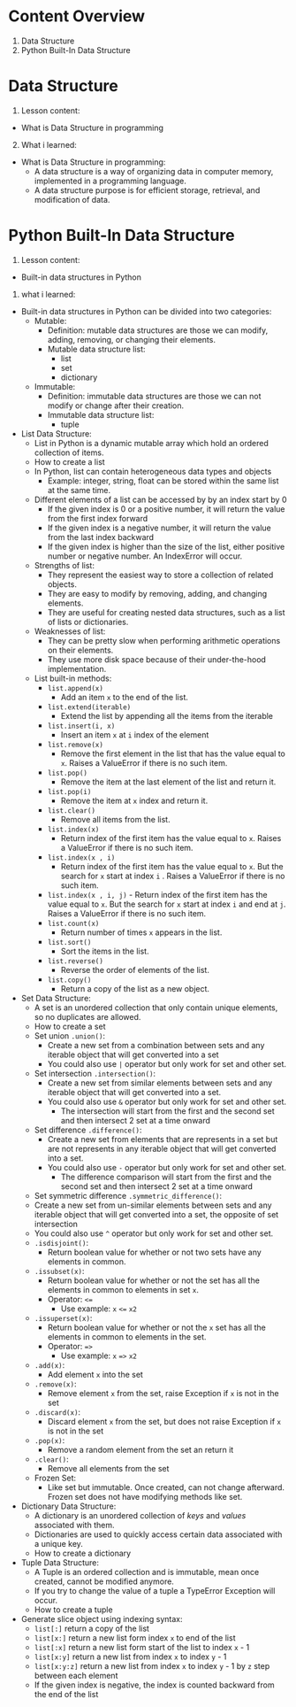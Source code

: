 # Content Overview
  1. Data Structure
  2. Python Built-In Data Structure
# Data Structure
  1. Lesson content:
  - What is Data Structure in programming
  2. What i learned:
  - What is Data Structure in programming:
    - A data structure is a way of organizing data in computer memory, implemented in a programming language.
    - A data structure purpose is for efficient storage, retrieval, and modification of data.
# Python Built-In Data Structure
  1. Lesson content:
  - Built-in data structures in Python
  1. what i learned:
  - Built-in data structures in Python can be divided into two categories:
    - Mutable:
      - Definition: mutable data structures are those we can modify, adding, removing, or changing their elements.
      - Mutable data structure list:
        - list
        - set
        - dictionary
    - Immutable:
      - Definition: immutable data structures are those we can not modify or change after their creation.
      - Immutable data structure list:
        - tuple
  - List Data Structure:
    - List in Python is a dynamic mutable array which hold an ordered collection of items.
    - How to create a list
    - In Python, list can contain heterogeneous data types and objects
      - Example: integer, string, float can be stored within the same list at the same time.
    - Different elements of a list can be accessed by by an index start by 0
      - If the given index is 0 or a positive number, it will return the value from the first index forward
      - If the given index is a negative number, it will return the value from the last index backward
      - If the given index is higher than the size of the list, either positive number or negative number. An IndexError will occur.
    - Strengths of list:
      - They represent the easiest way to store a collection of related objects.
      - They are easy to modify by removing, adding, and changing elements.
      - They are useful for creating nested data structures, such as a list of lists or dictionaries.
    - Weaknesses of list:
      - They can be pretty slow when performing arithmetic operations on their elements.
      - They use more disk space because of their under-the-hood implementation.
    - List built-in methods:
      - `list.append(x)`
        - Add an item `x` to the end of the list.
      - `list.extend(iterable)`
        - Extend the list by appending all the items from the iterable
      - `list.insert(i, x)`
        - Insert an item `x` at `i` index of the element
      - `list.remove(x)`
        - Remove the first element in the list that has the value equal to `x`. Raises a ValueError if there is no such item.
      - `list.pop()`
        - Remove the item at the last element of the list and return it.
      - `list.pop(i)`
        - Remove the item at `x` index and return it.
      - `list.clear()`
        - Remove all items from the list.
      - `list.index(x)`
        - Return index of the first item has the value equal to `x`. Raises a ValueError if there is no such item.
      - `list.index(x , i)`
        - Return index of the first item has the value equal to `x`. But the search for `x` start at index `i` . Raises a ValueError if there is no such item.
      - `list.index(x , i, j)` - Return index of the first item has the value equal to `x`. But the search for `x` start at index `i` and end at `j`. Raises a ValueError if there is no such item.
      - `list.count(x)`
        - Return number of times `x` appears in the list.
      - `list.sort()`
        - Sort the items in the list.
      - `list.reverse()`
        - Reverse the order of elements of the list.
      - `list.copy()`
        - Return a copy of the list as a new object.
  - Set Data Structure:
    - A set is an unordered collection that only contain unique elements, so no duplicates are allowed.
    - How to create a set
    - Set union `.union()`:
      - Create a new set from a combination between sets and any iterable object that will get converted into a set
      - You could also use `|` operator but only work for set and other set.
    - Set intersection `.intersection()`:
      - Create a new set from similar elements between sets and any iterable object that will get converted into a set.
      - You could also use `&` operator but only work for set and other set.
        - The intersection will start from the first and the second set and then intersect 2 set at a time onward
    - Set difference `.difference()`:
      - Create a new set from elements that are represents in a set but are not represents in any iterable object that will get converted into a set.
      - You could also use `-` operator but only work for set and other set.
        - The difference comparison will start from the first and the second set and then intersect 2 set at a time onward
    -  Set symmetric difference `.symmetric_difference()`:
      - Create a new set from un-similar elements between sets and any iterable object that will get converted into a set, the opposite of set intersection
      -  You could also use `^` operator but only work for set and other set.
    - `.isdisjoint()`:
      - Return boolean value for whether or not two sets have any elements in common.
    - `.issubset(x)`:
      - Return boolean value for whether or not the set has all the elements in common to elements in set `x`.
      - Operator: `<=`
        - Use example: `x` `<=` `x2`
    - `.issuperset(x)`:
      - Return boolean value for whether or not the `x` set has all the elements in common to elements in the set.
      - Operator: `=>`
        - Use example: `x` `=>` `x2`
    - `.add(x)`:
      - Add element `x` into the set
    - `.remove(x)`:
      - Remove element `x` from the set, raise Exception if `x` is not in the set
    - `.discard(x)`:
      - Discard element `x` from the set, but does not raise Exception if `x` is not in the set
    - `.pop(x)`:
      - Remove a random element from the set an return it
    - `.clear()`:
      - Remove all elements from the set
    - Frozen Set:
      - Like set but immutable. Once created, can not change afterward. Frozen set does not have modifying methods like set.
  - Dictionary Data Structure:
    - A dictionary is an unordered collection of *keys* and *values* associated with them.
    - Dictionaries are used to quickly access certain data associated with a unique key.
    - How to create a dictionary
  - Tuple Data Structure:
    - A Tuple is an ordered collection and is immutable, mean once created, cannot be modified anymore.
    - If you try to change the value of a tuple a TypeError Exception will occur.
    - How to create a tuple
  -  Generate slice object using indexing syntax:
      - `list[:]` return a copy of the list
      - `list[x:]` return a new list form index `x` to end of the list
      - `list[:x]` return a new  list form start of the list to index `x` - 1
      - `list[x:y]` return a new  list from index `x` to index `y` - 1
      - `list[x:y:z]` return a new  list from index `x` to index `y` - 1 by `z` step between each element
      - If the given index is negative, the index is counted backward from the end of the list